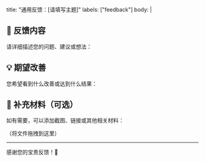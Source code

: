 title: "通用反馈：[请填写主题]"
labels: ["feedback"]
body: |
  ## 📝 反馈内容
  
  请详细描述您的问题、建议或想法：
  
  
  ## 💡 期望改善
  
  您希望看到什么改善或达到什么结果：
  
  
  ## 📸 补充材料（可选）
  
  如有需要，可以添加截图、链接或其他相关材料：
  
  （将文件拖拽到这里）
  
  ---
  
  感谢您的宝贵反馈！🙏